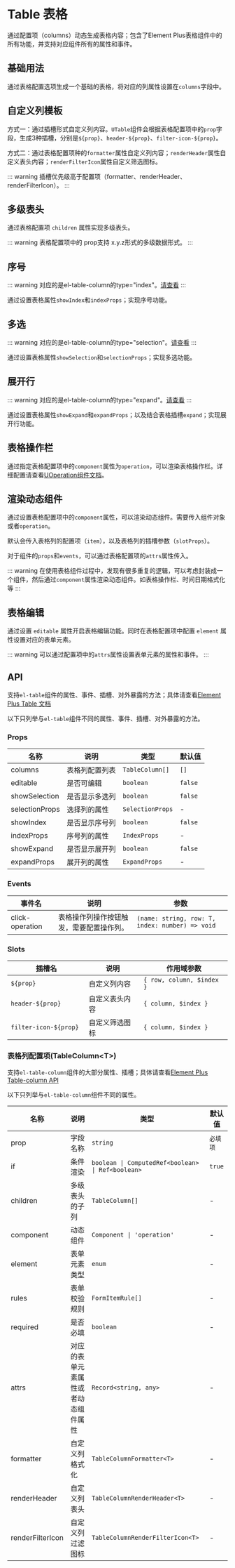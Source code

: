 <!-- <script setup>
import TypePopover from '../.vitepress/plugins/TypePopover.vue'
</script> -->

# Table 表格

通过配置项（columns）动态生成表格内容；包含了Element Plus表格组件中的所有功能，并支持对应组件所有的属性和事件。

## 基础用法

通过表格配置选项生成一个基础的表格，将对应的列属性设置在`columns`字段中。

<preview  path="../demo/table/basic.vue"></preview>

## 自定义列模板

方式一：通过插槽形式自定义列内容。`UTable`组件会根据表格配置项中的`prop`字段，生成3种插槽，分别是`${prop}`、`header-${prop}`、`filter-icon-${prop}`。

方式二：通过表格配置项种的`formatter`属性自定义列内容；`renderHeader`属性自定义表头内容；`renderFilterIcon`属性自定义筛选图标。

::: warning
插槽优先级高于配置项（formatter、renderHeader、renderFilterIcon）。
:::

<preview  path="../demo/table/slot.vue"></preview>

## 多级表头

通过表格配置项 `children` 属性实现多级表头。

::: warning
表格配置项中的 prop支持 x.y.z形式的多级数据形式。
:::

<preview  path="../demo/table/grouping.vue"></preview>

## 序号

::: warning
对应的是el-table-column的type="index"。[请查看](https://element-plus.org/zh-CN/component/table.html#%E5%8D%95%E9%80%89)
:::

通过设置表格属性`showIndex`和`indexProps`；实现序号功能。

<preview  path="../demo/table/index.vue"></preview>

## 多选

::: warning
对应的是el-table-column的type="selection"。[请查看](https://plus-pro-components.com/components/table.html#%E5%A4%9A%E9%80%89)
:::

通过设置表格属性`showSelection`和`selectionProps`；实现多选功能。

<preview  path="../demo/table/selection.vue"></preview>

## 展开行

::: warning
对应的是el-table-column的type="expand"。[请查看](https://element-plus.org/zh-CN/component/table.html#%E5%B1%95%E5%BC%80%E8%A1%8C)
:::

通过设置表格属性`showExpand`和`expandProps`；以及结合表格插槽`expand`；实现展开行功能。

<preview  path="../demo/table/expand.vue"></preview>

## 表格操作栏

通过指定表格配置项中的`component`属性为`operation`，可以渲染表格操作栏。详细配置请查看[UOperation组件文档](../components/operation.md)。

<preview  path="../demo/operation/basic.vue"></preview>

## 渲染动态组件

通过设置表格配置项中的`component`属性，可以渲染动态组件。需要传入组件对象或者`operation`。

默认会传入表格列的配置项（`item`），以及表格列的插槽参数（`slotProps`）。

对于组件的`props`和`events`，可以通过表格配置项的`attrs`属性传入。

::: warning
在使用表格组件过程中，发现有很多重复的逻辑，可以考虑封装成一个组件，然后通过`component`属性渲染动态组件。如表格操作栏、时间日期格式化等
:::

<preview  path="../demo/table/component.vue"></preview>

## 表格编辑

通过设置 `editable` 属性开启表格编辑功能。同时在表格配置项中配置 `element` 属性设置对应的表单元素。

::: warning
可以通过配置项中的`attrs`属性设置表单元素的属性和事件。
:::

<preview  path="../demo/table/edit.vue"></preview>

## API

支持`el-table`组件的属性、事件、插槽、对外暴露的方法；具体请查看[Element Plus Table 文档](https://element-plus.org/zh-CN/component/table.html)

以下只列举与`el-table`组件不同的属性、事件、插槽、对外暴露的方法。

### Props

| 名称           | 说明           | 类型                                                       | 默认值  |
| -------------- | -------------- | ---------------------------------------------------------- | ------- |
| columns        | 表格列配置列表 | `TableColumn[]`                                            | `[]`    |
| editable       | 是否可编辑     | `boolean`                                                  | `false` |
| showSelection  | 是否显示多选列 | `boolean`                                                  | `false` |
| selectionProps | 选择列的属性   | `SelectionProps` <TypePopover typeName="SelectionProps" /> | -       |
| showIndex      | 是否显示序号列 | `boolean`                                                  | `false` |
| indexProps     | 序号列的属性   | `IndexProps` <TypePopover typeName="IndexProps" />         | -       |
| showExpand     | 是否显示展开列 | `boolean`                                                  | `false` |
| expandProps    | 展开列的属性   | `ExpandProps` <TypePopover typeName="ExpandProps" />       | -       |

### Events

| 事件名          | 说明                                     | 参数                                            |
| --------------- | ---------------------------------------- | ----------------------------------------------- |
| click-operation | 表格操作列操作按钮触发，需要配置操作列。 | `(name: string, row: T, index: number) => void` |

### Slots

| 插槽名                 | 说明           | 作用域参数                |
| ---------------------- | -------------- | ------------------------- |
| `${prop} `             | 自定义列内容   | `{ row, column, $index }` |
| `header-${prop}`       | 自定义表头内容 | `{ column, $index }`      |
| `filter-icon-${prop} ` | 自定义筛选图标 | `{ column, $index }`      |

### 表格列配置项(TableColumn\<T\>)

支持`el-table-column`组件的大部分属性、插槽；具体请查看[Element Plus Table-column API](https://element-plus.org/zh-CN/component/table.html#table-column-api)

以下只列举与`el-table-column`组件不同的属性。

| 名称             | 说明                               | 类型                                                                                   | 默认值   |
| ---------------- | ---------------------------------- | -------------------------------------------------------------------------------------- | -------- |
| prop             | 字段名称                           | `string`                                                                               | `必填项` |
| if               | 条件渲染                           | `boolean \| ComputedRef<boolean> \| Ref<boolean>`                                      | `true`   |
| children         | 多级表头的子列                     | `TableColumn[]`                                                                        | -        |
| component        | 动态组件                           | `Component \| 'operation'`                                                             | -        |
| element          | 表单元素类型                       | `enum` <TypePopover typeName="TableColumnElement" />                                   | -        |
| rules            | 表单校验规则                       | `FormItemRule[]`                                                                       | -        |
| required         | 是否必填                           | `boolean`                                                                              | -        |
| attrs            | 对应的表单元素属性或者动态组件属性 | `Record<string, any>`                                                                  | -        |
| formatter        | 自定义列格式化                     | `TableColumnFormatter<T>`<TypePopover typeName="TableColumnFormatter" />               | -        |
| renderHeader     | 自定义列表头                       | `TableColumnRenderHeader<T>`<TypePopover typeName="TableColumnRenderHeader" />         | -        |
| renderFilterIcon | 自定义列过滤图标                   | `TableColumnRenderFilterIcon<T>`<TypePopover typeName="TableColumnRenderFilterIcon" /> | -        |

